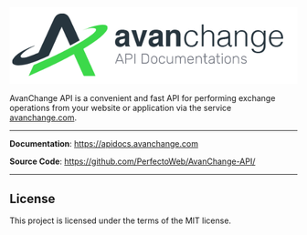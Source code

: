 <p align="center">
  <a href="https://avanchange.com" target="_blank" style="width: 300px; max-width: 100%;"><img src="https://raw.githubusercontent.com/PerfectoWeb/AvanChange-API/main/logo.png" alt="AvanChange API"></a>
</p>

AvanChange API is a convenient and fast API for performing exchange operations from your 
website or application via the service <a href="https://avanchange.com/">avanchange.com</a>.

---

**Documentation**: <a href="https://apidocs.avanchange.com" target="_blank">https://apidocs.avanchange.com</a>

**Source Code**: <a href="https://github.com/PerfectoWeb/AvanChange-API/" target="_blank">https://github.com/PerfectoWeb/AvanChange-API/</a>

---


## License

This project is licensed under the terms of the MIT license.
